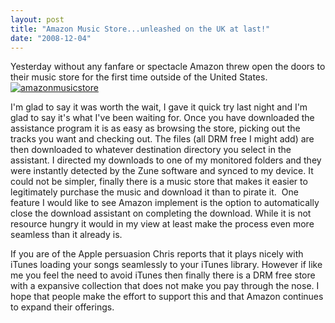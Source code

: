 ```yaml
---
layout: post
title: "Amazon Music Store...unleashed on the UK at last!"
date: "2008-12-04"
---
```


Yesterday without any fanfare or spectacle Amazon threw open the doors to their music store for the first time outside of the United States.[![](/assets/img/amazonmusicstore-300x77.jpg "amazonmusicstore")](http://andymarch.co.uk/wp-content/uploads/2008/12/amazonmusicstore.jpg)

I'm glad to say it was worth the wait, I gave it quick try last night and I'm glad to say it's what I've been waiting for. Once you have downloaded the assistance program it is as easy as browsing the store, picking out the tracks you want and checking out. The files (all DRM free I might add) are then downloaded to whatever destination directory you select in the assistant. I directed my downloads to one of my monitored folders and they were instantly detected by the Zune software and synced to my device. It could not be simpler, finally there is a music store that makes it easier to legitimately purchase the music and download it than to pirate it.  One feature I would like to see Amazon implement is the option to automatically close the download assistant on completing the download. While it is not resource hungry it would in my view at least make the process even more seamless than it already is.

If you are of the Apple persuasion Chris reports that it plays nicely with iTunes loading your songs seamlessly to your iTunes library. However if like me you feel the need to avoid iTunes then finally there is a DRM free store with a expansive collection that does not make you pay through the nose. I hope that people make the effort to support this and that Amazon continues to expand their offerings.
